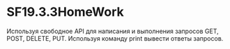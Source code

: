 # SF19.3.3HomeWork
Используя свободное API для написания и выполнения запросов GET, POST, DELETE, PUT. Используя команду print вывести ответы запросов.
